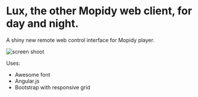 # Lux, the other Mopidy web client, for day and night.

A shiny new remote web control interface for Mopidy player.

![screen shoot](http://screencloud.net//img/screenshots/c065fba346ce8a76f2b411692e0ab79a.png "screen shoot")

Uses:
 
 - Awesome font
 - Angular.js
 - Bootstrap with responsive grid

